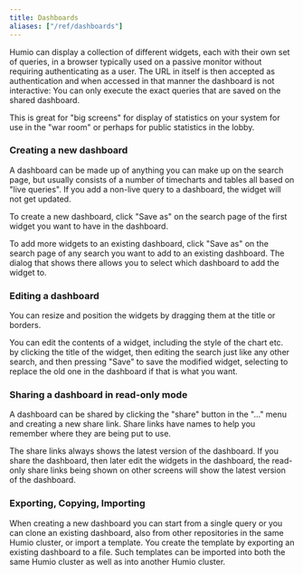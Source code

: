 ```yaml
---
title: Dashboards
aliases: ["/ref/dashboards"]
---
```


Humio can display a collection of different widgets, each with their
own set of queries, in a browser typically used on a passive monitor
without requiring authenticating as a user. The URL in itself is then
accepted as authentication and when accessed in that manner the
dashboard is not interactive: You can only execute the exact queries
that are saved on the shared dashboard.

This is great for "big screens" for display of statistics on your
system for use in the "war room" or perhaps for public statistics in
the lobby.

### Creating a new dashboard

A dashboard can be made up of anything you can make up on the search
page, but usually consists of a number of timecharts and tables all
based on "live queries". If you add a non-live query to a dashboard,
the widget will not get updated.

To create a new dashboard, click "Save as" on the search page of
the first widget you want to have in the dashboard.

To add more widgets to an existing dashboard, click "Save as" on
the search page of any search you want to add to an existing
dashboard. The dialog that shows there allows you to select which
dashboard to add the widget to.

### Editing a dashboard

You can resize and position the widgets by dragging them at the title
or borders.

You can edit the contents of a widget, including the style of the
chart etc. by clicking the title of the widget, then editing the
search just like any other search, and then pressing "Save" to save
the modified widget, selecting to replace the old one in the dashboard
if that is what you want.

### Sharing a dashboard in read-only mode

A dashboard can be shared by clicking the "share" button in the "..."
menu and creating a new share link. Share links have names to help you
remember where they are being put to use.

The share links always shows the latest version of the dashboard. If
you share the dashboard, then later edit the widgets in the dashboard,
the read-only share links being shown on other screens will show the
latest version of the dashboard.

### Exporting, Copying, Importing

When creating a new dashboard you can start from a single query or you
can clone an existing dashboard, also from other repositories in the
same Humio cluster, or import a template. You create the template by
exporting an existing dashboard to a file. Such templates can be
imported into both the same Humio cluster as well as into another
Humio cluster.
